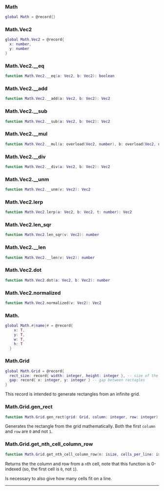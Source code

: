 ### Math

```lua
global Math = @record{}
```



### Math.Vec2

```lua
global Math.Vec2 = @record{
  x: number,
  y: number
}
```



### Math.Vec2.__eq

```lua
function Math.Vec2.__eq(a: Vec2, b: Vec2): boolean
```



### Math.Vec2.__add

```lua
function Math.Vec2.__add(a: Vec2, b: Vec2): Vec2
```



### Math.Vec2.__sub

```lua
function Math.Vec2.__sub(a: Vec2, b: Vec2): Vec2
```



### Math.Vec2.__mul

```lua
function Math.Vec2.__mul(a: overload(Vec2, number), b: overload(Vec2, number)): Vec2
```



### Math.Vec2.__div

```lua
function Math.Vec2.__div(a: Vec2, b: Vec2): Vec2
```



### Math.Vec2.__unm

```lua
function Math.Vec2.__unm(v: Vec2): Vec2
```



### Math.Vec2.lerp

```lua
function Math.Vec2.lerp(a: Vec2, b: Vec2, t: number): Vec2
```



### Math.Vec2.len_sqr

```lua
function Math.Vec2.len_sqr(v: Vec2): number
```



### Math.Vec2.__len

```lua
function Math.Vec2.__len(v: Vec2): number
```



### Math.Vec2.dot

```lua
function Math.Vec2.dot(a: Vec2, b: Vec2): number
```



### Math.Vec2.normalized

```lua
function Math.Vec2.normalized(v: Vec2): Vec2
```



### Math.

```lua
global Math.#|name|# = @record{
    x: T,
    y: T,
    w: T,
    h: T
  }
```



### Math.Grid

```lua
global Math.Grid = @record{
  rect_size: record{ width: integer, height: integer }, -- size of the rectangles
  gap: record{ x: integer, y: integer } -- gap between rectagles
}
```

This record is intended to generate rectangles from an infinite grid.

### Math.Grid.gen_rect

```lua
function Math.Grid.gen_rect(grid: Grid, column: integer, row: integer): Math.Rect
```

Generates the rectangle from the grid mathematically. Both the first `column` and `row` are `0` and not `1`.

### Math.Grid.get_nth_cell_column_row

```lua
function Math.Grid.get_nth_cell_column_row(n: isize, cells_per_line: isize): (isize, isize)
```

Returns the the column and row from a `n`th cell, note that this function is 0-indexed (so, the first cell is `0`, not `1`).

Is necessary to also give how many cells fit on a line.

---

